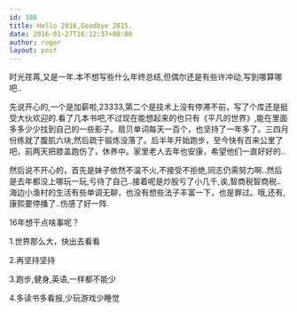 ```yaml
---
id: 186
title: Hello 2016,Goodbye 2015.
date: 2016-01-27T16:12:37+00:00
author: roger
layout: post
---
```

时光荏苒,又是一年.本不想写些什么年终总结,但偶尔还是有些许冲动,写到哪算哪吧..

先说开心的,一个是加薪啦,23333,第二个是技术上没有停滞不前，写了个库还是挺受大伙欢迎的.看了几本书吧,不过现在能想起来的也只有《平凡的世界》,能在里面多多少少找到自己的一些影子。扇贝单词每天一百个，也坚持了一年多了。三四月份练就了腹肌六块,然后疏于锻炼没落了。后半年开始跑步，至今快有百来公里了吧，前两天把膝盖跑伤了，休养中。家里老人去年也安康，希望他们一直好好的..

然后说不开心的，首先是妹子依然不温不火,不接受不拒绝,同志仍需努力啊..然后是去年都没上哪玩一玩,亏待了自己..接着呢是炒股亏了小几千,诶,智商税智商税..海边小渔村的生活有些单调无聊，也没有想些法子丰富一下，也是罪过。哦,还有,康熙要停播了..伤感了好一阵.

16年想干点啥事呢？

1.世界那么大，快出去看看
  
2.再坚持坚持
  
3.跑步,健身,英语,一样都不能少
  
4.多读书多看报,少玩游戏少睡觉